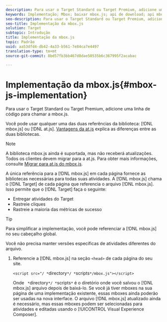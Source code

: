 ```yaml
---
description: Para usar o Target Standard ou Target Premium, adicione uma linha de código para chamar a mbox.js.
keywords: Implementação; Mbox; baixar mbox.js; api de download; api mbox.js
seo-description: Para usar o Target Standard ou Target Premium, adicione uma linha de código para chamar a mbox.js.
seo-title: Implementação da mbox.js
solution: Target
subtopic: Introdução
title: Implementação da mbox.js
topic: Padrão
uuid: aa53dfd4-db42-4a33-b561-7e84ca7e4497
translation-type: tm+mt
source-git-commit: 8bd57fb3bb467d8dae50535b6c367995f2acabac

---
```



# Implementação da mbox.js{#mbox-js-implementation}

Para usar o Target Standard ou Target Premium, adicione uma linha de código para chamar a mbox.js.

Você pode usar qualquer uma das duas referências da biblioteca: [!DNL mbox.js] ou [!DNL at.js]. [Vantagens da at.js](/help/c-implementing-target/c-implementing-target-for-client-side-web/t-mbox-download/c-target-atjs-implementation/target-atjs-implementation.md#benefits) explica as diferenças entre as duas bibliotecas.

>[!NOTE]
>
>A biblioteca mbox.js ainda é suportada, mas não receberá atualizações. Todos os clientes devem migrar para a at.js. Para obter mais informações, consulte [Migrar para at.js do mbox.js](../../../c-implementing-target/c-implementing-target-for-client-side-web/t-mbox-download/c-target-atjs-implementation/target-migrate-atjs.md#task_DE55DCE9AC2F49728395665DE1B1E6EA).

A única referência para a [!DNL mbox.js] em cada página fornece as bibliotecas necessárias para todas suas atividades. A [!DNL mbox.js] chama o [!DNL Target] de cada página que referencia o arquivo [!DNL mbox.js]. Isso permite que o [!DNL Target] faça o seguinte:

* Entregar atividades do Target
* Rastreie cliques
* Rastreie a maioria das métricas de sucesso

>[!TIP]
>
>Para simplificar a implementação, você pode referenciar a [!DNL mbox.js] no seu cabeçalho global.

Você não precisa manter versões específicas de atividades diferentes do arquivo.

1. Referencie a [!DNL mbox.js] na seção `<head>` de cada página do seu site.

   `<script src="/ *`directory`*/ *`scripts`*/mbox.js"></script>`

   Onde ` *`directory`*/ *`scripts`*` é o diretório onde você salvou o [!DNL mbox.js] arquivo depois de baixá-lo. 
Se você já tiver mboxes na sua página de uma implementação existente, essas mboxes ainda poderão ser usadas na nova interface. O arquivo [!DNL mbox.js] atualizado ainda é necessário, mas essas mboxes podem ser selecionadas para atividades e editadas usando o [!UICONTROL Visual Experience Composer].